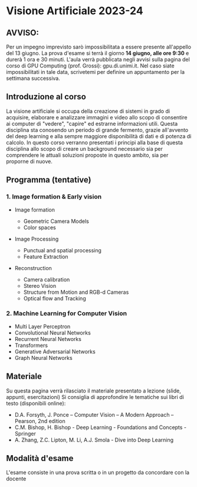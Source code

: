 # Visione Artificiale 2023-24


## AVVISO:
Per un impegno imprevisto sarò impossibilitata a essere presente all'appello del 13 giugno.
La prova d'esame si terrà il giorno **14 giugno, alle ore 9:30** e durerà 1 ora e 30 minuti.
L'aula verrà pubblicata negli avvisi sulla pagina del corso di GPU Computing (prof. Grossi): gpu.di.unimi.it.
Nel caso siate impossibilitati in tale data, scrivetemi per definire un appuntamento per la settimana successiva.
 

## Introduzione al corso

La visione artificiale si occupa della creazione di sistemi in grado di acquisire, elaborare e analizzare immagini e video allo scopo di consentire ai computer di "vedere", "capire" ed  estrarne informazioni utili.
Questa disciplina sta conosendo un periodo di grande fermento, grazie all'avvento del deep learning e alla sempre maggiore disponibilità di dati e di potenza di calcolo.
In questo corso verranno presentati i principi alla base di questa disciplina allo scopo di creare un background necessario sia per comprendere le attuali soluzioni proposte in questo ambito, sia per proporne di nuove.

## Programma (tentative)

### 1.	Image formation & Early vision
  - Image formation
      - Geometric Camera Models
      - Color spaces 

  - Image Processing
      - Punctual and spatial processing
      - Feature Extraction

  - Reconstruction
      - Camera calibration
      - Stereo Vision
      - Structure from Motion and RGB-d Cameras
      - Optical flow and Tracking

### 2. Machine Learning for Computer Vision
  
  - Multi Layer Perceptron
  - Convolutional Neural Networks
  - Recurrent Neural Networks
  - Transformers
  - Generative Adversarial Networks 
  - Graph Neural Networks
  
  ## Materiale
  
  Su questa pagina verrà rilasciato il materiale presentato a lezione (slide, appunti, esercitazioni)
  Si consiglia di approfondire le tematiche sui libri di testo (disponibili online):
  
  - D.A. Forsyth, J. Ponce   –   Computer Vision – A Modern Approach   –   Pearson, 2nd edition
  - C.M. Bishop, H. Bishop - Deep Learning - Foundations and Concepts  - Springer  
  - A. Zhang, Z.C. Lipton, M. Li, A.J. Smola - Dive into Deep Learning  
  
  ## Modalità d'esame
  
 L'esame consiste in una prova scritta o in un progetto da concordare con la docente
